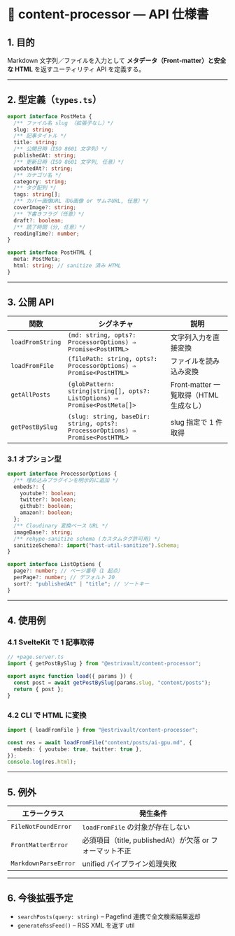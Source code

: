 # 📑 content-processor — API 仕様書

## 1. 目的

Markdown 文字列／ファイルを入力として **メタデータ（Front‑matter）と安全な HTML** を返すユーティリティ API を定義する。

---

## 2. 型定義（`types.ts`）

```ts
export interface PostMeta {
  /** ファイル名 slug （拡張子なし）*/
  slug: string;
  /** 記事タイトル */
  title: string;
  /** 公開日時（ISO 8601 文字列）*/
  publishedAt: string;
  /** 更新日時（ISO 8601 文字列, 任意）*/
  updatedAt?: string;
  /** カテゴリ名 */
  category: string;
  /** タグ配列 */
  tags: string[];
  /** カバー画像URL（OG画像 or サムネURL, 任意）*/
  coverImage?: string;
  /** 下書きフラグ（任意）*/
  draft?: boolean;
  /** 読了時間（分, 任意）*/
  readingTime?: number;
}

export interface PostHTML {
  meta: PostMeta;
  html: string; // sanitize 済み HTML
}
```

---

## 3. 公開 API

| 関数             | シグネチャ                                                                     | 説明                                   |
| ---------------- | ------------------------------------------------------------------------------ | -------------------------------------- |
| `loadFromString` | `(md: string, opts?: ProcessorOptions) ⇒ Promise<PostHTML>`                    | 文字列入力を直接変換                   |
| `loadFromFile`   | `(filePath: string, opts?: ProcessorOptions) ⇒ Promise<PostHTML>`              | ファイルを読み込み変換                 |
| `getAllPosts`    | `(globPattern: string\|string[], opts?: ListOptions) ⇒ Promise<PostMeta[]>`    | Front‑matter 一覧取得（HTML 生成なし） |
| `getPostBySlug`  | `(slug: string, baseDir: string, opts?: ProcessorOptions) ⇒ Promise<PostHTML>` | slug 指定で 1 件取得                   |

### 3.1 オプション型

```ts
export interface ProcessorOptions {
  /** 埋め込みプラグインを明示的に追加 */
  embeds?: {
    youtube?: boolean;
    twitter?: boolean;
    github?: boolean;
    amazon?: boolean;
  };
  /** Cloudinary 変換ベース URL */
  imageBase?: string;
  /** rehype-sanitize schema (カスタムタグ許可用) */
  sanitizeSchema?: import("hast-util-sanitize").Schema;
}

export interface ListOptions {
  page?: number; // ページ番号（1 起点）
  perPage?: number; // デフォルト 20
  sort?: "publishedAt" | "title"; // ソートキー
}
```

---

## 4. 使用例

### 4.1 SvelteKit で 1 記事取得

```ts
// +page.server.ts
import { getPostBySlug } from "@estrivault/content-processor";

export async function load({ params }) {
  const post = await getPostBySlug(params.slug, "content/posts");
  return { post };
}
```

### 4.2 CLI で HTML に変換

```ts
import { loadFromFile } from "@estrivault/content-processor";

const res = await loadFromFile("content/posts/ai-gpu.md", {
  embeds: { youtube: true, twitter: true },
});
console.log(res.html);
```

---

## 5. 例外

| エラークラス         | 発生条件                                         |
| -------------------- | ------------------------------------------------ |
| `FileNotFoundError`  | `loadFromFile` の対象が存在しない                |
| `FrontMatterError`   | 必須項目（title, publishedAt）が欠落 or フォーマット不正 |
| `MarkdownParseError` | unified パイプライン処理失敗                     |

---

## 6. 今後拡張予定

- `searchPosts(query: string)` – Pagefind 連携で全文検索結果返却
- `generateRssFeed()` – RSS XML を返す util
